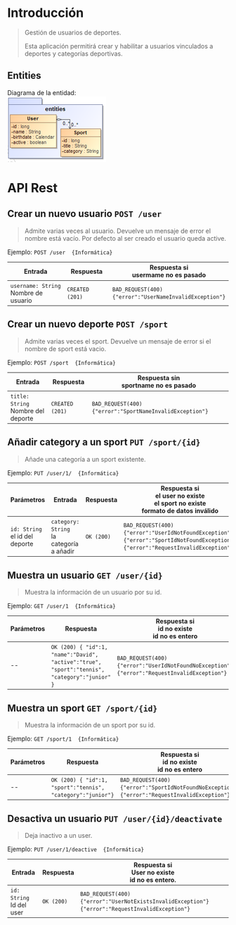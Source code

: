 # Introducción
> Gestión de usuarios de deportes.
>
>Esta aplicación permitirá crear y habilitar a usuarios vinculados a deportes y categorías deportivas.

## Entities
Diagrama de la entidad:  
![api-architecture-simulation-theme-entities](https://github.com/DavidBlasVazquez/APAW-ECP2-DavidBlas/blob/master/docs/api-architecture-simulation-theme-entities.png)

# API Rest
## Crear un nuevo usuario `POST /user`  
> Admite varias veces al usuario. Devuelve un mensaje de error el nombre está vacío.
> Por defecto al ser creado el usuario queda active.

Ejemplo: `POST /user  {Informática}`

 Entrada | Respuesta | Respuesta si <br> usermame no es pasado 
--|--|-- 
 `username: String` <br> Nombre de usuario  | `CREATED (201)` | `BAD_REQUEST(400)` <br> `{"error":"UserNameInvalidException"}`

## Crear un nuevo deporte `POST /sport` 
> Admite varias veces el sport. Devuelve un mensaje de error si el nombre de sport está vacio.

Ejemplo: `POST /sport  {Informática}`

 Entrada | Respuesta | Respuesta sin <br> sportname no es pasado
--|--|-- 
 `title: String` <br> Nombre del deporte <br> | `CREATED (201)` | `BAD_REQUEST(400) {"error":"SportNameInvalidException"}`


## Añadir category a un sport `PUT /sport/{id}` 

> Añade una categoría a un sport existente.

Ejemplo: `PUT /user/1/  {Informática}`

 Parámetros | Entrada | Respuesta | Respuesta si <br> el user no existe <br> el sport no existe <br> formato de datos inválido
--|--|--|-- 
`id: String` <br> el id del deporte | `category: String` <br> la categoría a añadir | `OK (200)` | `BAD_REQUEST(400)`<br> `{"error":"UserIdNotFoundException"}`<br>`{"error":"SportIdNotFoundException"}` `{"error":"RequestInvalidException"}`

## Muestra un usuario `GET /user/{id}` 
> Muestra la información de un usuario por su id.

Ejemplo: `GET /user/1  {Informática}`

Parámetros | Respuesta | Respuesta si <br> id no existe <br> id no es entero
--|--|--
--|`OK (200) { "id":1, "name":"David", "active":"true", "sport":"tennis", "category":"junior" }`|`BAD_REQUEST(400)`<br>`{"error":"UserIdNotFoundNoException"}`<br>`{"error":"RequestInvalidException"}`

## Muestra un sport `GET /sport/{id}` 
> Muestra la información de un sport por su id.

Ejemplo: `GET /sport/1  {Informática}`

Parámetros | Respuesta | Respuesta si <br> id no existe <br> id no es entero 
--|--|--
-- | `OK (200) { "id":1, "sport":"tennis", "category":"junior"}` | `BAD_REQUEST(400)` <br>`{"error":"SportIdNotFoundNoException"}` <br>`{"error":"RequestInvalidException"}`


## Desactiva un usuario `PUT /user/{id}/deactivate` 

> Deja inactivo a un user.

Ejemplo: `PUT /user/1/deactive  {Informática}`

Entrada | Respuesta | Respuesta si <br> User no existe <br> id no es entero.
--|--|--
`id: String` <br> Id del user | `OK (200)` | `BAD_REQUEST(400) {"error":"UserNotExistsInvalidException"}` <br>`{"error":"RequestInvalidException"}`
